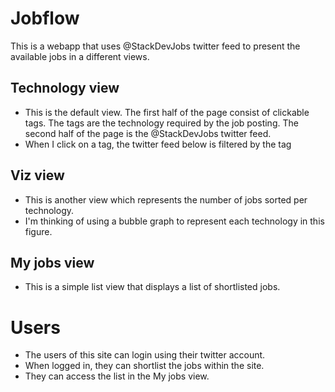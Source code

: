 # Jobflow

This is a webapp that uses @StackDevJobs twitter feed to present the available jobs in a different views. 

## Technology view

* This is the default view. The first half of the page consist of clickable tags. The tags are the technology required by the job posting. The second half of the page is the @StackDevJobs twitter feed.
* When I click on a tag, the twitter feed below is filtered by the tag

## Viz view

* This is another view which represents the number of jobs sorted per technology. 
* I'm thinking of using a bubble graph to represent each technology in this figure.

## My jobs view

* This is a simple list view that displays a list of shortlisted jobs.

# Users

* The users of this site can login using their twitter account.
* When logged in, they can shortlist the jobs within the site.
* They can access the list in the My jobs view.